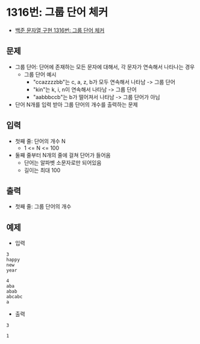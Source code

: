 # 1316번: 그룹 단어 체커
- [백준 문자열 구현 1316번: 그룹 단어 체커](https://www.acmicpc.net/problem/1316)

## 문제
- 그룹 단어: 단어에 존재하는 모든 문자에 대해서, 각 문자가 연속해서 나타나는 경우
  - 그룹 단어 예시
    - "ccazzzzbb"는 c, a, z, b가 모두 연속해서 나타남 -> 그룹 단어
    - "kin"는 k, i, n이 연속해서 나타남 -> 그룹 단어
    - "aabbbccb"는 b가 떨어져서 나타남 -> 그룹 단어가 아님
- 단어 N개를 입력 받아 그룹 단어의 개수를 출력하는 문제

## 입력
- 첫째 줄: 단어의 개수 N
  - 1 <= N <= 100
- 둘째 줄부터 N개의 줄에 걸쳐 단어가 들어옴
  - 단어는 알파벳 소문자로만 되어있음
  - 길이는 최대 100

## 출력
- 첫째 줄: 그룹 단어의 개수

## 예제
- 입력
```text
3
happy
new
year

4
aba
abab
abcabc
a
```
- 출력
```text
3

1
```
